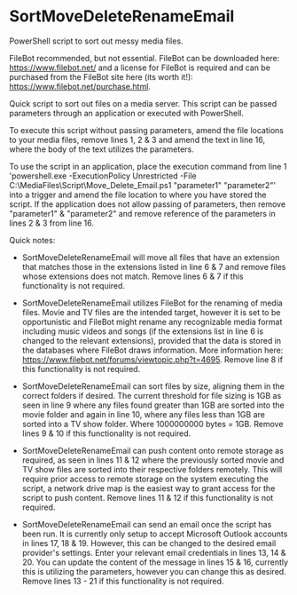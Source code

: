 # SortMoveDeleteRenameEmail
PowerShell script to sort out messy media files. 

FileBot recommended, but not essential. FileBot can be downloaded here: https://www.filebot.net/ and a license for FileBot is required and can be purchased from the FileBot site here (its worth it!): https://www.filebot.net/purchase.html.

Quick script to sort out files on a media server. This script can be passed parameters through an application or executed with PowerShell. 

To execute this script without passing parameters, amend the file locations to your media files, remove lines 1, 2 & 3 and amend the text in line 16, where the body of the text utilizes the parameters. 

To use the script in an application, place the execution command from line 1 'powershell.exe -ExecutionPolicy Unrestricted -File C:\MediaFiles\Script\Move_Delete_Email.ps1 "parameter1" "parameter2"' into a trigger and amend the file location to where you have stored the script. If the application does not allow passing of parameters, then remove "parameter1" & "parameter2" and remove reference of the parameters in lines 2 & 3 from line 16. 

Quick notes:

 - SortMoveDeleteRenameEmail will move all files that have an extension that matches those in the extensions listed in line 6 & 7 and remove files whose extensions does not match. Remove lines 6 & 7 if this functionality is not required.

 - SortMoveDeleteRenameEmail utilizes FileBot for the renaming of media files. Movie and TV files are the intended target, however it is set to be opportunistic and FileBot might rename any recognizable media format including music videos and songs (if the extensions list in line 6 is changed to the relevant extensions), provided that the data is stored in the databases where FileBot draws information. More information here: https://www.filebot.net/forums/viewtopic.php?t=4695. Remove line 8 if this functionality is not required.
 
 - SortMoveDeleteRenameEmail can sort files by size, aligning them in the correct folders if desired. The current threshold for file sizing is 1GB as seen in line 9 where any files found greater than 1GB are sorted into the movie folder and again in line 10, where any files less than 1GB are sorted into a TV show folder. Where 1000000000 bytes = 1GB. Remove lines 9 & 10 if this functionality is not required.

- SortMoveDeleteRenameEmail can push content onto remote storage as required, as seen in lines 11 & 12 where the previously sorted movie and TV show files are sorted into their respective folders remotely. This will require prior access to remote storage on the system executing the script, a network drive map is the easiest way to grant access for the script to push content. Remove lines 11 & 12 if this functionality is not required. 

- SortMoveDeleteRenameEmail can send an email once the script has been run. It is currently only setup to accept Microsoft Outlook accounts in lines 17, 18 & 19. However, this can be changed to the desired email provider's settings. Enter your relevant email credentials in lines 13, 14 & 20. You can update the content of the message in lines 15 & 16, currently this is utilizing the parameters, however you can change this as desired. Remove lines 13 - 21 if this functionality is not required.
